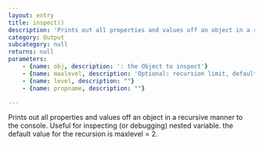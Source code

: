```yaml
---
layout: entry
title: inspect()
description: 'Prints out all properties and values off an object in a recursive manner to the console. Useful for inspecting (or debugging) nested variable. the default value for the recursion is maxlevel = 2.'
category: Output
subcategory: null
returns: null
parameters:
    - {name: obj, description: ': the Object to inspect'}
    - {name: maxlevel, description: 'Optional: recursion limit, default maxlevel = 2'}
    - {name: level, description: ""}
    - {name: propname, description: ""}

---
```

Prints out all properties and values off an object in a recursive manner to the console. Useful for inspecting (or debugging) nested variable. the default value for the recursion is maxlevel = 2.